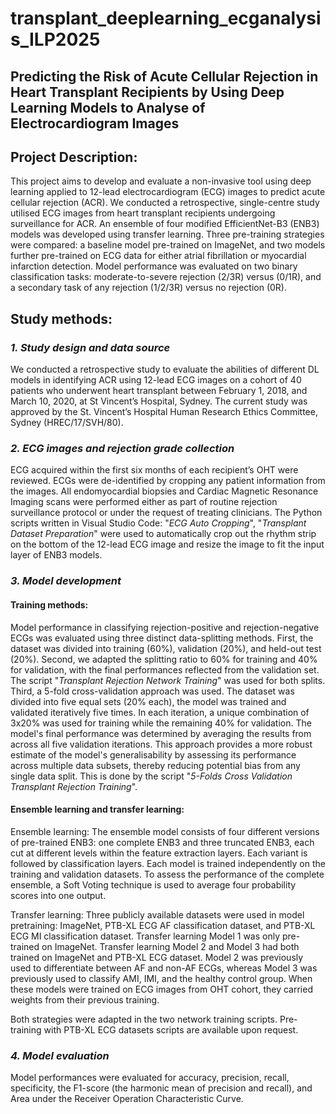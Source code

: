 # transplant_deeplearning_ecganalysis_ILP2025
## **Predicting the Risk of Acute Cellular Rejection in Heart Transplant Recipients by Using Deep Learning Models to Analyse of Electrocardiogram Images**

## Project Description: 
This project aims to develop and evaluate a non-invasive tool using deep learning applied to 12-lead electrocardiogram (ECG) images to predict acute cellular rejection (ACR). We conducted a retrospective, single-centre study utilised ECG images from heart transplant recipients undergoing surveillance for ACR. An ensemble of four modified EfficientNet-B3 (ENB3) models was developed using transfer learning. Three pre-training strategies were compared: a baseline model pre-trained on ImageNet, and two models further pre-trained on ECG data for either atrial fibrillation or myocardial infarction detection. Model performance was evaluated on two binary classification tasks: moderate-to-severe rejection (2/3R) versus (0/1R), and a secondary task of any rejection (1/2/3R) versus no rejection (0R).

## Study methods: 
### _1. Study design and data source_ 
We conducted a retrospective study to evaluate the abilities of different DL models in identifying ACR using 12-lead ECG images on a cohort of 40 patients who underwent heart transplant between February 1, 2018, and March 10, 2020, at St Vincent’s Hospital, Sydney. The current study was approved by the St. Vincent’s Hospital Human Research Ethics Committee, Sydney (HREC/17/SVH/80). 

### _2. ECG images and rejection grade collection_ 
ECG acquired within the first six months of each recipient’s OHT were reviewed. ECGs were de-identified by cropping any patient information from the images. All endomyocardial biopsies and Cardiac Magnetic Resonance Imaging scans were performed either as part of routine rejection surveillance protocol or under the request of treating clinicians. The Python scripts written in Visual Studio Code: "_ECG Auto Cropping_", "_Transplant Dataset Preparation_" were used to automatically crop out the rhythm strip on the bottom of the 12-lead ECG image and resize the image to fit the input layer of ENB3 models. 

### _3. Model development_
#### Training methods: 
Model performance in classifying rejection-positive and rejection-negative ECGs was evaluated using three distinct data-splitting methods. First, the dataset was divided into training (60%), validation (20%), and held-out test (20%). Second, we adapted the splitting ratio to 60% for training and 40% for validation, with the final performances reflected from the validation set. The script "_Transplant Rejection Network Training_" was used for both splits. Third, a 5-fold cross-validation approach was used. The dataset was divided into five equal sets (20% each), the model was trained and validated iteratively five times. In each iteration, a unique combination of 3x20% was used for training while the remaining 40% for validation. The model's final performance was determined by averaging the results from across all five validation iterations. This approach provides a more robust estimate of the model's generalisability by assessing its performance across multiple data subsets, thereby reducing potential bias from any single data split. This is done by the script "_5-Folds Cross Validation Transplant Rejection Training_".

#### Ensemble learning and transfer learning:
Ensemble learning: The ensemble model consists of four different versions of pre-trained ENB3: one complete ENB3 and three truncated ENB3, each cut at different levels within the feature extraction layers. Each variant is followed by classification layers. Each model is trained independently on the training and validation datasets. To assess the performance of the complete ensemble, a Soft Voting technique is used to average four probability scores into one output. 

Transfer learning: Three publicly available datasets were used in model pretraining: ImageNet, PTB-XL ECG AF classification dataset, and PTB-XL ECG MI classification dataset. Transfer learning Model 1 was only pre-trained on ImageNet. Transfer learning Model 2 and Model 3 had both trained on ImageNet and PTB-XL ECG dataset. Model 2 was previously used to differentiate between AF and non-AF ECGs, whereas Model 3 was previously used to classify AMI, IMI, and the healthy control group. When these models were trained on ECG images from OHT cohort, they carried weights from their previous training.

Both strategies were adapted in the two network training scripts. 
Pre-training with PTB-XL ECG datasets scripts are available upon request. 

### _4. Model evaluation_
Model performances were evaluated for accuracy, precision, recall, specificity, the F1-score (the harmonic mean of precision and recall), and Area under the Receiver Operation Characteristic Curve. 


